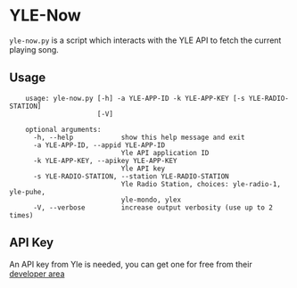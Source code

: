 # YLE-Now

`yle-now.py` is a script which interacts with the YLE API to fetch the current
playing song.

## Usage
        usage: yle-now.py [-h] -a YLE-APP-ID -k YLE-APP-KEY [-s YLE-RADIO-STATION]
                          [-V]

        optional arguments:
          -h, --help            show this help message and exit
          -a YLE-APP-ID, --appid YLE-APP-ID
                                Yle API application ID
          -k YLE-APP-KEY, --apikey YLE-APP-KEY
                                Yle API key
          -s YLE-RADIO-STATION, --station YLE-RADIO-STATION
                                Yle Radio Station, choices: yle-radio-1, yle-puhe,
                                yle-mondo, ylex
          -V, --verbose         increase output verbosity (use up to 2 times)

## API Key
An API key from Yle is needed, you can get one for free from their [developer
area](https://developer.yle.fi)